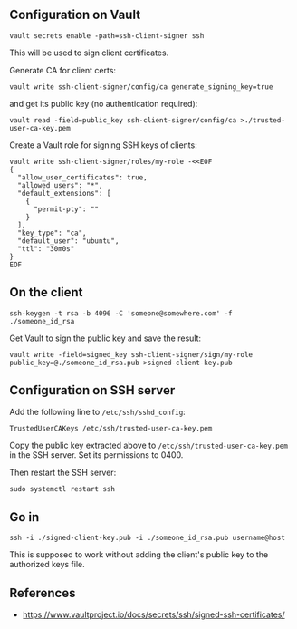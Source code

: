 ## Configuration on Vault

```
vault secrets enable -path=ssh-client-signer ssh
```

This will be used to sign client certificates.

Generate CA for client certs:
```
vault write ssh-client-signer/config/ca generate_signing_key=true
```

and get its public key (no authentication required):
```
vault read -field=public_key ssh-client-signer/config/ca >./trusted-user-ca-key.pem
```

Create a Vault role for signing SSH keys of clients:
```
vault write ssh-client-signer/roles/my-role -<<EOF
{
  "allow_user_certificates": true,
  "allowed_users": "*",
  "default_extensions": [
    {
      "permit-pty": ""
    }
  ],
  "key_type": "ca",
  "default_user": "ubuntu",
  "ttl": "30m0s"
}
EOF
```


## On the client

```
ssh-keygen -t rsa -b 4096 -C 'someone@somewhere.com' -f ./someone_id_rsa
```

Get Vault to sign the public key and save the result:
```
vault write -field=signed_key ssh-client-signer/sign/my-role public_key=@./someone_id_rsa.pub >signed-client-key.pub
```


## Configuration on SSH server

Add the following line to `/etc/ssh/sshd_config`:
```
TrustedUserCAKeys /etc/ssh/trusted-user-ca-key.pem
```

Copy the public key extracted above to `/etc/ssh/trusted-user-ca-key.pem` in the SSH server. Set its permissions to 0400.

Then restart the SSH server:
```
sudo systemctl restart ssh
```


## Go in

```
ssh -i ./signed-client-key.pub -i ./someone_id_rsa.pub username@host
```

This is supposed to work without adding the client's public key to the authorized keys file.


## References

- https://www.vaultproject.io/docs/secrets/ssh/signed-ssh-certificates/
